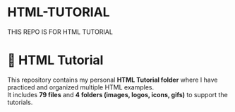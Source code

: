 # HTML-TUTORIAL
THIS REPO IS FOR HTML TUTORIAL
# 📘 HTML Tutorial 

This repository contains my personal **HTML Tutorial folder** where I have practiced and organized multiple HTML examples.  
It includes **79 files** and **4 folders (images, logos, icons, gifs)** to support the tutorials.  
